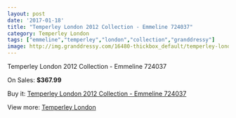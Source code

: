 ```yaml
---
layout: post
date: '2017-01-18'
title: "Temperley London 2012 Collection - Emmeline 724037"
category: Temperley London
tags: ["emmeline","temperley","london","collection","granddressy"]
image: http://img.granddressy.com/16480-thickbox_default/temperley-london-2012-collection-emmeline-724037.jpg
---
```

Temperley London 2012 Collection - Emmeline 724037

On Sales: **$367.99**
<a href="https://www.granddressy.com/en/temperley-london/15489-temperley-london-2012-collection-emmeline-724037.html"><amp-img layout="responsive" width="600" height="600" src="//img.granddressy.com/16480-thickbox_default/temperley-london-2012-collection-emmeline-724037.jpg" alt="Temperley London 2012 Collection - Emmeline 724037 0" /></a>

Buy it: [Temperley London 2012 Collection - Emmeline 724037](https://www.granddressy.com/en/temperley-london/15489-temperley-london-2012-collection-emmeline-724037.html "Temperley London 2012 Collection - Emmeline 724037")

View more: [Temperley London](https://www.granddressy.com/en/43-temperley-london "Temperley London")